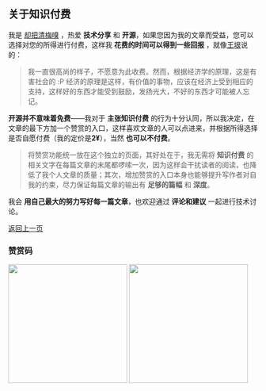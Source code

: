 ## 关于知识付费

我是 [却把清梅嗅](https://github.com/qingmei2) ，热爱 **技术分享** 和 **开源**，如果您因为我的文章而受益，您可以选择对您的所得进行付费，这样我 **花费的时间可以得到一些回报** ，就像[王垠](http://www.yinwang.org/)说的：

> 我一直很高尚的样子，不愿意为此收费。然而，根据经济学的原理，这是有害社会的 :P 经济的原理是这样，有价值的事物，应该在经济上受到相应的支持，这样好的东西才能受到鼓励，发扬光大，不好的东西才可能被人忘记。

**开源并不意味着免费**——我对于 **主张知识付费** 的行为十分认同，所以我决定，在文章的最下方加一个赞赏的入口，这样喜欢文章的人可以点进来，并根据所得选择是否自愿付费（我的定价是**2¥**），当然 **也可以不付费**。

> 将赞赏功能统一放在这个独立的页面，其好处在于，我无需将 **知识付费** 的相关文字在每篇文章的末尾都啰嗦一次，因为这样会干扰读者的阅读，也降低了我个人文章的质量；其次，增加赞赏的入口本身也能够提升写作者对自我的约束，尽力保证每篇文章的输出有 **足够的篇幅** 和 **深度**。

我会 **用自己最大的努力写好每一篇文章**，也欢迎通过 **评论和建议** 一起进行技术讨论。

[返回上一页](https://github.com/qingmei2/Programming-life)

### 赞赏码

<div align:left;display:inline;> <img width="240" height="240" src="https://github.com/qingmei2/Programming-life/blob/master/art/alipay.jpg"/> <img width="240" height="240" src="https://github.com/qingmei2/Programming-life/blob/master/art/wechat.jpg"/> </div>

